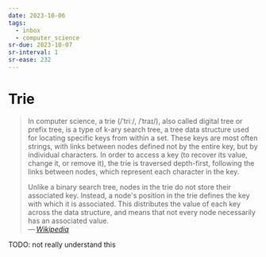 ```yaml
---
date: 2023-10-06
tags:
  - inbox
  - computer_science
sr-due: 2023-10-07
sr-interval: 1
sr-ease: 232
---
```


# Trie

> In computer science, a trie (/ˈtriː/, /ˈtraɪ/), also called digital tree or
> prefix tree, is a type of k-ary search tree, a tree data structure used for
> locating specific keys from within a set. These keys are most often strings,
> with links between nodes defined not by the entire key, but by individual
> characters. In order to access a key (to recover its value, change it, or
> remove it), the trie is traversed depth-first, following the links between
> nodes, which represent each character in the key.
>
> Unlike a binary search tree, nodes in the trie do not store their associated
> key. Instead, a node's position in the trie defines the key with which it is
> associated. This distributes the value of each key across the data structure,
> and means that not every node necessarily has an associated value.\
> — <cite>[Wikipedia](https://en.wikipedia.org/wiki/Trie)</cite>

TODO: not really understand this
